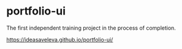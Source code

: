 # portfolio-ui

The first independent training project in the process of completion.

https://ideasaveleva.github.io/portfolio-ui/
